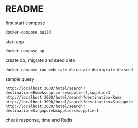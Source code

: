 # README

first start compose

```
docker-compose build

```

start app

```
docker-compose up
```

create db, migrate and seed data 

```
docker-compose run web rake db:create db:migrate db:seed
```

sample query

```
http://localhost:3000/hotel/search?destination=Rome&suppliers=supplier2,supplier3
http://localhost:3000/hotel/search?destination=Rome
http://localhost:3000/hotel/search?destination=Singapore
http://localhost:3000/hotel/search?destination=Singapore&suppliers=supplier1
```

check response, time and Redis
